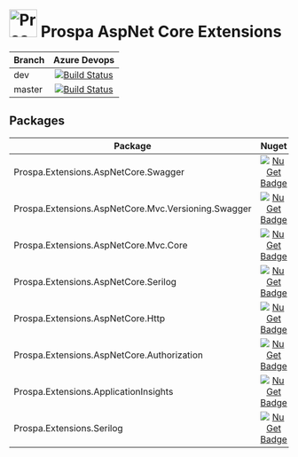 # <img src="https://raw.githubusercontent.com/prospa-group/DotnetPackaging/master/prospa60x60.png" alt="Prospa Engineering" width="50px"/> Prospa AspNet Core Extensions

|Branch|Azure Devops|
|------|:--------:|
|dev|[![Build Status](https://dev.azure.com/prospaoss/dotnet/_apis/build/status/prospa-group-oss.DotnetExtensions?branchName=master)](https://dev.azure.com/prospaoss/dotnet/_build/latest?definitionId=2&branchName=dev)
|master|[![Build Status](https://dev.azure.com/prospaoss/dotnet/_apis/build/status/prospa-group-oss.DotnetExtensions?branchName=master)](https://dev.azure.com/prospaoss/dotnet/_build/latest?definitionId=2&branchName=master)|

## Packages
|Package|Nuget|
|------|:--------:|
|Prospa.Extensions.AspNetCore.Swagger|[![NuGet Badge](https://buildstats.info/nuget/Prospa.Extensions.AspNetCore.Swagger)](https://www.nuget.org/packages/Prospa.Extensions.AspNetCore.Swagger)|
|Prospa.Extensions.AspNetCore.Mvc.Versioning.Swagger|[![NuGet Badge](https://buildstats.info/nuget/Prospa.Extensions.AspNetCore.Mvc.Versioning.Swagger)](https://www.nuget.org/packages/Prospa.Extensions.AspNetCore.Mvc.Versioning.Swagger)|
|Prospa.Extensions.AspNetCore.Mvc.Core|[![NuGet Badge](https://buildstats.info/nuget/Prospa.Extensions.AspNetCore.Mvc.Core)](https://www.nuget.org/packages/Prospa.Extensions.AspNetCore.Mvc.Core)|
|Prospa.Extensions.AspNetCore.Serilog|[![NuGet Badge](https://buildstats.info/nuget/Prospa.Extensions.AspNetCore.Serilog)](https://www.nuget.org/packages/Prospa.Extensions.AspNetCore.Serilog)|
|Prospa.Extensions.AspNetCore.Http|[![NuGet Badge](https://buildstats.info/nuget/Prospa.Extensions.AspNetCore.Http)](https://www.nuget.org/packages/Prospa.Extensions.AspNetCore.Http)|
|Prospa.Extensions.AspNetCore.Authorization|[![NuGet Badge](https://buildstats.info/nuget/Prospa.Extensions.AspNetCore.Authorization)](https://www.nuget.org/packages/Prospa.Extensions.AspNetCore.Authorization)|
|Prospa.Extensions.ApplicationInsights|[![NuGet Badge](https://buildstats.info/nuget/Prospa.Extensions.ApplicationInsights)](https://www.nuget.org/packages/Prospa.Extensions.ApplicationInsights)|
|Prospa.Extensions.Serilog|[![NuGet Badge](https://buildstats.info/nuget/Prospa.Extensions.Serilog)](https://www.nuget.org/packages/Prospa.Extensions.Serilog)|
